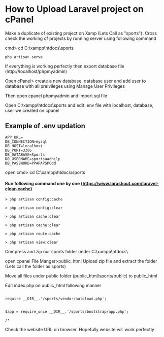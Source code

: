 # How to Upload Laravel project on cPanel


Make a duplicate of existing project on Xamp (Lets Call as "sports"). Cross check the working of projects by running server using following command

cmd>
cd C:\xampp\htdocs\sports
```
php artisan serve 
```

If everything is working perfectly then export database file (http://localhost/phpmyadmin)

Open cPanel>
create a new database, database user and add user to database with all preivileges using Manage User Privileges

Then open cpanel phpmyadmin and import sql file

Open C:\xampp\htdocs\sports and edit .env file with localhost, database, user we created on cpanel


## Example of .env updation
```
APP_URL=
DB_CONNECTION=mysql
DB_HOST=localhost
DB_PORT=3306
DB_DATABASE=Sports
DB_USERNAME=sportsaadhilp
DB_PASSWORD=PPAPAPSPOdd  
```

open cmd> 
cd C:\xampp\htdocs\sports

#### Run following command one by one   (https://www.larashout.com/laravel-clear-cache)
```
> php artisan config:cache

> php artisan config:clear

> php artisan cache:clear

> php artisan cache:clear

> php artisan route:cache

> php artisan view:clear
```
Compress and zip our sports folder under C:\xampp\htdocs\

open cpanel File Manger>public_html
Upload zip file and extract the folder (Lets call the folder as sports)

Move all files under public folder (public_html/sports/public) to public_html

Edit index.php on public_html following manner
```*/

require __DIR__.'/sports/vendor/autoload.php';


$app = require_once __DIR__.'/sports/bootstrap/app.php';

/*
```
Check the website URL on browser. Hopefully website will work perfectly 
